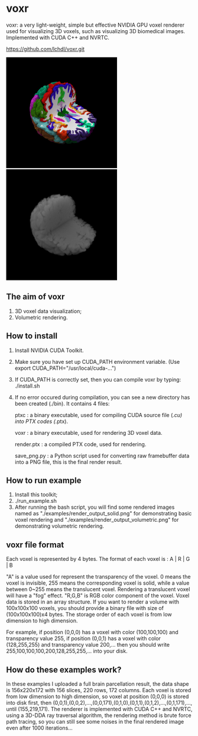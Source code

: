 # voxr
voxr: a very light-weight, simple but effective NVIDIA GPU voxel renderer used for visualizing 3D voxels, such as visualizing 3D biomedical images. Implemented with CUDA C++ and NVRTC.

https://github.com/lchdl/voxr.git

<img src="https://github.com/lchdl/voxr/blob/master/render_output_solid.png" width="300"> <img src="https://github.com/lchdl/voxr/blob/master/render_output_volumetric.png" width="300">

## The aim of voxr
1. 3D voxel data visualization;
2. Volumetric rendering.

## How to install
1. Install NVIDIA CUDA Toolkit.
2. Make sure you have set up CUDA_PATH environment variable.
   (Use export CUDA_PATH="/usr/local/cuda-...")
3. If CUDA_PATH is correctly set, then you can compile voxr by typing:
   ./install.sh
4. If no error occured during compilation, you can see a new directory has been created (./bin). It contains 4 files:
   
   ptxc : a binary executable, used for compiling CUDA source file (*.cu) into PTX codes (*.ptx).
   
   voxr : a binary executable, used for rendering 3D voxel data.
   
   render.ptx : a compiled PTX code, used for rendering.
   
   save_png.py : a Python script used for converting raw framebuffer data into a PNG file, this is the final render result.

## How to run example
1. Install this toolkit;
2. ./run_example.sh
3. After running the bash script, you will find some rendered images named as "./examples/render_output_solid.png" for demonstrating basic voxel rendering and "./examples/render_output_volumetric.png" for demonstrating volumetric rendering.

## voxr file format
Each voxel is represented by 4 bytes. The format of each voxel is : A | R | G | B

"A" is a value used for represent the transparency of the voxel. 0 means the voxel is invisible, 255 means the corresponding voxel is solid, while a value between 0~255 means the translucent voxel. Rendering a translucent voxel will have a "fog" effect.
"R,G,B" is RGB color component of the voxel. Voxel data is stored in an array structure. If you want to render a volume with 100x100x100 voxels, you should provide a binary file with size of (100x100x100)x4 bytes. The storage order of each voxel is from low dimension to high dimension. 

For example, if position (0,0,0) has a voxel with color (100,100,100) and transparency value 255, if position (0,0,1) has a voxel with color (128,255,255) and transparency value 200,... then you should write 255,100,100,100,200,128,255,255,... into your disk.

## How do these examples work?
In these examples I uploaded a full brain parcellation result, the data shape is 156x220x172 with 156 slices, 220 rows, 172 columns. Each voxel is stored from low dimension to high dimension, so voxel at position (0,0,0) is stored into disk first, then (0,0,1),(0,0,2),...,(0,0,171),(0,1,0),(0,1,1),(0,1,2),...,(0,1,171),..., until (155,219,171).
The renderer is implemented with CUDA C++ and NVRTC, using a 3D-DDA ray traversal algorithm, the rendering method is brute force path tracing, so you can still see some noises in the final rendered image even after 1000 iterations...

